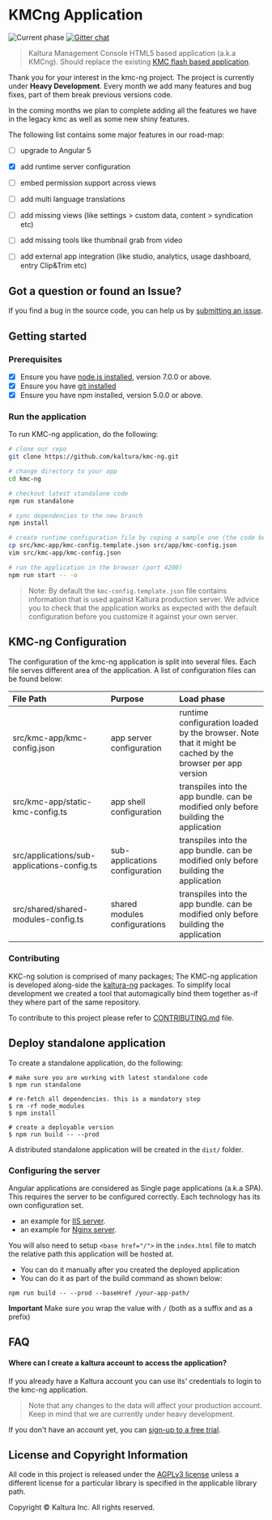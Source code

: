 # KMCng Application
![Current phase](https://img.shields.io/badge/Current_Phase-Heavy_Development-red.svg)
[![Gitter chat](https://badges.gitter.im/kaltura-ng/kmc-ng.png)](https://gitter.im/kaltura-ng/kmc-ng)


> Kaltura Management Console HTML5 based application (a.k.a KMCng). Should replace the existing [KMC flash based application](https://kmc.kaltura.com/index.php/kmc/kmc).

Thank you for your interest in the kmc-ng project. The project is currently under **Heavy Development**. Every month we add many features and bug fixes, part of them break previous versions code.

In the coming months we plan to complete adding all the features we have in the legacy kmc as well as some new shiny features.

The following list contains some major features in our road-map:
- [ ] upgrade to Angular 5
- [x] add runtime server configuration
- [ ] embed permission support across views
- [ ] add multi language translations
- [ ] add missing views (like settings > custom data, content > syndication etc)
- [ ] add missing tools like thumbnail grab from video
- [ ] add external app integration (like studio, analytics, usage dashboard, entry Clip&Trim etc)


## <a name="issue"></a> Got a question or found an Issue?
If you find a bug in the source code, you can help us by
[submitting an issue](https://github.com/kaltura/kmc-ng/issues).

## Getting started

### Prerequisites

- [x] Ensure you have [node.js installed](https://nodejs.org/en/download/current/), version 7.0.0 or above. 
- [x] Ensure you have [git installed](https://git-for-windows.github.io/) 
- [x] Ensure you have npm installed, version 5.0.0 or above.

### Run the application
To run KMC-ng application, do the following:

```bash
# clone our repo
git clone https://github.com/kaltura/kmc-ng.git

# change directory to your app
cd kmc-ng

# checkout latest standalone code
npm run standalone

# sync dependencies to the new branch
npm install

# create runtime configuration file by coping a sample one (the code below is written for bash)
cp src/kmc-app/kmc-config.template.json src/app/kmc-config.json
vim src/kmc-app/kmc-config.json

# run the application in the browser (port 4200)
npm run start -- -o
```

> Note: By default the `kmc-config.template.json` file contains information that is used against Kaltura production server. We advice you to check that the application works as expected with the default configuration before you customize it against your own server.


## KMC-ng Configuration

The configuration of the kmc-ng application is split into several files. Each file serves different area of the application. A list of configuration files can be found below:



| File Path | Purpose | Load phase |
|:-------|:-------|:-------|
| src/kmc-app/kmc-config.json | app server configuration | runtime configuration loaded by the browser. Note that it might be cached by the browser per app version |
| src/kmc-app/static-kmc-config.ts | app shell configuration | transpiles into the app bundle. can be modified only before building the application |
| src/applications/sub-applications-config.ts | sub-applications configuration | transpiles into the app bundle. can be modified only before building the application |
| src/shared/shared-modules-config.ts | shared modules configurations| transpiles into the app bundle. can be modified only before building the application |



### Contributing
KKC-ng solution is comprised of many packages; The KMC-ng application is developed along-side the [kaltura-ng](https://github.com/kaltura/kaltura-ng) packages. To simplify local development we created a tool that automagically bind them together as-if they where part of the same repository.

To contribute to this project please refer to [CONTRIBUTING.md](CONTRIBUTING.md) file.

## Deploy standalone application

To create a standalone application, do the following:
```
# make sure you are working with latest standalone code
$ npm run standalone

# re-fetch all dependencies. this is a mandatory step
$ rm -rf node_modules
$ npm install

# create a deployable version
$ npm run build -- --prod
```

A distributed standalone application will be created in the `dist/` folder.

### Configuring the server
Angular applications are considered as Single page applications (a.k.a SPA). This requires the server to be configured correctly. Each technology has its own configuration set.
- an example for [IIS server](https://gingter.org/2017/03/20/deep-link-angular-spa-iis/).
- an example for [Nginx server](https://gist.github.com/dimitardanailov/7a7c4e3be9e03d1b578a).

You will also need to setup `<base href="/">` in the `index.html` file to match the relative path this application will be hosted at.
- You can do it manually after you created the deployed application
- You can do it as part of the build command as shown below:
```
npm run build -- --prod --baseHref /your-app-path/
```

**Important** Make sure you wrap the value with `/` (both as a suffix and as a prefix)

## FAQ

#### Where can I create a kaltura account to access the application?
If you already have a Kaltura account you can use its' credentials to login to the kmc-ng application.
 
> Note that any changes to the data will affect your production account. Keep in mind that we are currently under heavy development.
 
 If you don't have an account yet, you can [sign-up to a free trial](https://corp.kaltura.com/free-trial).


## License and Copyright Information
All code in this project is released under the [AGPLv3 license](http://www.gnu.org/licenses/agpl-3.0.html) unless a different license for a particular library is specified in the applicable library path.

Copyright © Kaltura Inc. All rights reserved.

